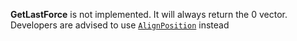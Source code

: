 **GetLastForce** is not implemented. It will always return the 0 vector.
Developers are advised to use [`AlignPosition`](https://create.roblox.com/docs/reference/engine/classes/AlignPosition) instead